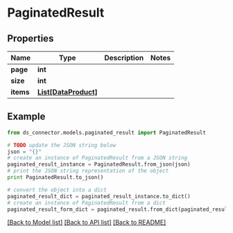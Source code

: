 # PaginatedResult


## Properties

Name | Type | Description | Notes
------------ | ------------- | ------------- | -------------
**page** | **int** |  | 
**size** | **int** |  | 
**items** | [**List[DataProduct]**](DataProduct.md) |  | 

## Example

```python
from ds_connector.models.paginated_result import PaginatedResult

# TODO update the JSON string below
json = "{}"
# create an instance of PaginatedResult from a JSON string
paginated_result_instance = PaginatedResult.from_json(json)
# print the JSON string representation of the object
print PaginatedResult.to_json()

# convert the object into a dict
paginated_result_dict = paginated_result_instance.to_dict()
# create an instance of PaginatedResult from a dict
paginated_result_form_dict = paginated_result.from_dict(paginated_result_dict)
```
[[Back to Model list]](../README.md#documentation-for-models) [[Back to API list]](../README.md#documentation-for-api-endpoints) [[Back to README]](../README.md)


